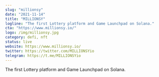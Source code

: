 ```yaml
---
slug: "millionsy"
date: "2021-11-14"
title: "MILLIONSY"
logline: "The first Lottery platform and Game Launchpad on Solana."
cta: "https://www.millionsy.io/"
logo: /img/millionsy.jpg
category: defi, nft
status: live
website: https://www.millionsy.io/
twitter: https://twitter.com/MILLIONSYio
telegram: https://t.me/MILLIONSYio
---
```


The first Lottery platform and Game Launchpad on Solana.
